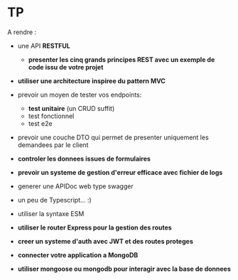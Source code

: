 # TP
A rendre :
- une API **RESTFUL**
    - **presenter les cinq grands principes REST avec un exemple de code issu de votre projet**
- **utiliser une architecture inspiree du pattern MVC**
- prevoir un moyen de tester vos endpoints:
    - **test unitaire** (un CRUD suffit)
    - test fonctionnel
    - test e2e
- prevoir une couche DTO qui permet de presenter uniquement les demandees par le client
- **controler les donnees issues de formulaires**
- **prevoir un systeme de gestion d'erreur efficace avec fichier de logs**
- generer une APIDoc web type swagger
- un peu de Typescript... :)
- utiliser la syntaxe ESM
- **utiliser le router Express pour la gestion des routes**
- **creer un systeme d'auth avec JWT et des routes proteges**

- **connecter votre application a MongoDB**
- **utiliser mongoose ou mongodb pour interagir avec la base de donnees**